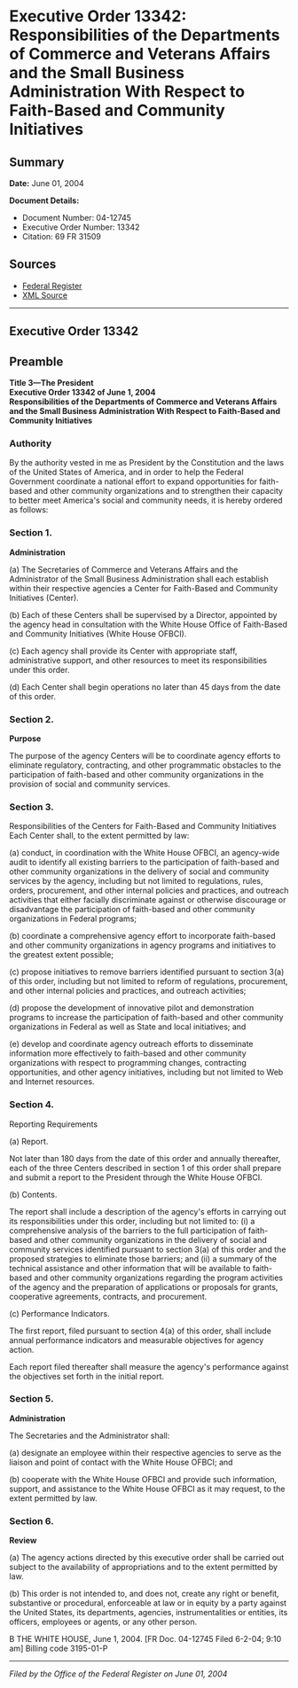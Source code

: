 # Executive Order 13342: Responsibilities of the Departments of Commerce and Veterans Affairs and the Small Business Administration With Respect to Faith-Based and Community Initiatives

## Summary

**Date:** June 01, 2004

**Document Details:**
- Document Number: 04-12745
- Executive Order Number: 13342
- Citation: 69 FR 31509

## Sources
- [Federal Register](https://www.federalregister.gov/documents/2004/06/03/04-12745/responsibilities-of-the-departments-of-commerce-and-veterans-affairs-and-the-small-business)
- [XML Source](https://www.federalregister.gov/documents/full_text/xml/2004/06/03/04-12745.xml)

---

## Executive Order 13342

## Preamble

**Title 3—The President**  
**Executive Order 13342 of June 1, 2004**  
**Responsibilities of the Departments of Commerce and Veterans Affairs and the Small Business Administration With Respect to Faith-Based and Community Initiatives**

### Authority

By the authority vested in me as President by the Constitution and the laws of the United States of America, and in order to help the Federal Government coordinate a national effort to expand opportunities for faith-based and other community organizations and to strengthen their capacity to better meet America's social and community needs, it is hereby ordered as follows:
### Section 1.

**Administration**

(a) The Secretaries of Commerce and Veterans Affairs and the Administrator of the Small Business Administration shall each establish within their respective agencies a Center for Faith-Based and Community Initiatives (Center).

(b) Each of these Centers shall be supervised by a Director, appointed by the agency head in consultation with the White House Office of Faith-Based and Community Initiatives (White House OFBCI).

(c) Each agency shall provide its Center with appropriate staff, administrative support, and other resources to meet its responsibilities under this order.

(d) Each Center shall begin operations no later than 45 days from the date of this order.
### Section 2.

**Purpose**

The purpose of the agency Centers will be to coordinate agency efforts to eliminate regulatory, contracting, and other programmatic obstacles to the participation of faith-based and other community organizations in the provision of social and community services.
### Section 3.

Responsibilities of the Centers for Faith-Based and Community Initiatives
Each Center shall, to the extent permitted by law:

(a) conduct, in coordination with the White House OFBCI, an agency-wide audit to identify all existing barriers to the participation of faith-based and other community organizations in the delivery of social and community services by the agency, including but not limited to regulations, rules, orders, procurement, and other internal policies and practices, and outreach activities that either facially discriminate against or otherwise discourage or disadvantage the participation of faith-based and other community organizations in Federal programs;

(b) coordinate a comprehensive agency effort to incorporate faith-based and other community organizations in agency programs and initiatives to the greatest extent possible;

(c) propose initiatives to remove barriers identified pursuant to section 3(a) of this order, including but not limited to reform of regulations, procurement, and other internal policies and practices, and outreach activities;

(d) propose the development of innovative pilot and demonstration programs to increase the participation of faith-based and other community organizations in Federal as well as State and local initiatives; and

(e) develop and coordinate agency outreach efforts to disseminate information more effectively to faith-based and other community organizations with respect to programming changes, contracting opportunities, and other agency initiatives, including but not limited to Web and Internet resources.
### Section 4.

Reporting Requirements

(a) Report.

Not later than 180 days from the date of this order and annually thereafter, each of the three Centers described in section 1 of this order shall prepare and submit a report to the President through the White House OFBCI.

(b) Contents.

The report shall include a description of the agency's efforts in carrying out its responsibilities under this order, including but not limited to:
    (i) a comprehensive analysis of the barriers to the full participation of faith-based and other community organizations in the delivery of social and community services identified pursuant to section 3(a) of this order and the proposed strategies to eliminate those barriers; and
    (ii) a summary of the technical assistance and other information that will be available to faith-based and other community organizations regarding the program activities of the agency and the preparation of applications or proposals for grants, cooperative agreements, contracts, and procurement.

(c) Performance Indicators.

The first report, filed pursuant to section 4(a) of this order, shall include annual performance indicators and measurable objectives for agency action.

Each report filed thereafter shall measure the agency's performance against the objectives set forth in the initial report.
### Section 5.

**Administration**

The Secretaries and the Administrator shall:

(a) designate an employee within their respective agencies to serve as the liaison and point of contact with the White House OFBCI; and

(b) cooperate with the White House OFBCI and provide such information, support, and assistance to the White House OFBCI as it may request, to the extent permitted by law.
### Section 6.

**Review**

(a) The agency actions directed by this executive order shall be carried out subject to the availability of appropriations and to the extent permitted by law.

(b) This order is not intended to, and does not, create any right or benefit, substantive or procedural, enforceable at law or in equity by a party against the United States, its departments, agencies, instrumentalities or entities, its officers, employees or agents, or any other person.

B
THE WHITE HOUSE,
June 1, 2004.
[FR Doc. 04-12745
Filed 6-2-04; 9:10 am]
Billing code 3195-01-P

---

*Filed by the Office of the Federal Register on June 01, 2004*
